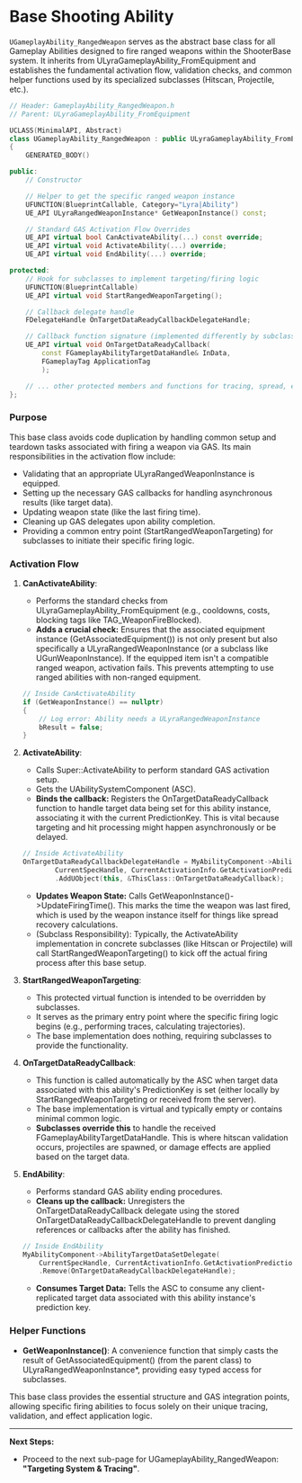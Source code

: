 # Base Shooting Ability

`UGameplayAbility_RangedWeapon` serves as the abstract base class for all Gameplay Abilities designed to fire ranged weapons within the ShooterBase system. It inherits from ULyraGameplayAbility\_FromEquipment and establishes the fundamental activation flow, validation checks, and common helper functions used by its specialized subclasses (Hitscan, Projectile, etc.).

```cpp
// Header: GameplayAbility_RangedWeapon.h
// Parent: ULyraGameplayAbility_FromEquipment

UCLASS(MinimalAPI, Abstract)
class UGameplayAbility_RangedWeapon : public ULyraGameplayAbility_FromEquipment
{
    GENERATED_BODY()

public:
    // Constructor

    // Helper to get the specific ranged weapon instance
    UFUNCTION(BlueprintCallable, Category="Lyra|Ability")
    UE_API ULyraRangedWeaponInstance* GetWeaponInstance() const;

    // Standard GAS Activation Flow Overrides
    UE_API virtual bool CanActivateAbility(...) const override;
    UE_API virtual void ActivateAbility(...) override;
    UE_API virtual void EndAbility(...) override;

protected:
    // Hook for subclasses to implement targeting/firing logic
    UFUNCTION(BlueprintCallable)
    UE_API virtual void StartRangedWeaponTargeting();

    // Callback delegate handle
    FDelegateHandle OnTargetDataReadyCallbackDelegateHandle;

    // Callback function signature (implemented differently by subclasses)
    UE_API virtual void OnTargetDataReadyCallback(
        const FGameplayAbilityTargetDataHandle& InData,
        FGameplayTag ApplicationTag
        );

    // ... other protected members and functions for tracing, spread, etc. ...
};
```

### Purpose

This base class avoids code duplication by handling common setup and teardown tasks associated with firing a weapon via GAS. Its main responsibilities in the activation flow include:

* Validating that an appropriate ULyraRangedWeaponInstance is equipped.
* Setting up the necessary GAS callbacks for handling asynchronous results (like target data).
* Updating weapon state (like the last firing time).
* Cleaning up GAS delegates upon ability completion.
* Providing a common entry point (StartRangedWeaponTargeting) for subclasses to initiate their specific firing logic.

### Activation Flow

1.  **CanActivateAbility**:

    * Performs the standard checks from ULyraGameplayAbility\_FromEquipment (e.g., cooldowns, costs, blocking tags like TAG\_WeaponFireBlocked).
    * **Adds a crucial check:** Ensures that the associated equipment instance (GetAssociatedEquipment()) is not only present but also specifically a ULyraRangedWeaponInstance (or a subclass like UGunWeaponInstance). If the equipped item isn't a compatible ranged weapon, activation fails. This prevents attempting to use ranged abilities with non-ranged equipment.

    ```cpp
    // Inside CanActivateAbility
    if (GetWeaponInstance() == nullptr)
    {
        // Log error: Ability needs a ULyraRangedWeaponInstance
        bResult = false;
    }
    ```
2.  **ActivateAbility**:

    * Calls Super::ActivateAbility to perform standard GAS activation setup.
    * Gets the UAbilitySystemComponent (ASC).
    * **Binds the callback:** Registers the OnTargetDataReadyCallback function to handle target data being set for this ability instance, associating it with the current PredictionKey. This is vital because targeting and hit processing might happen asynchronously or be delayed.

    ```cpp
    // Inside ActivateAbility
    OnTargetDataReadyCallbackDelegateHandle = MyAbilityComponent->AbilityTargetDataSetDelegate(
            CurrentSpecHandle, CurrentActivationInfo.GetActivationPredictionKey())
            .AddUObject(this, &ThisClass::OnTargetDataReadyCallback);
    ```

    * **Updates Weapon State:** Calls GetWeaponInstance()->UpdateFiringTime(). This marks the time the weapon was last fired, which is used by the weapon instance itself for things like spread recovery calculations.
    * (Subclass Responsibility): Typically, the ActivateAbility implementation in concrete subclasses (like Hitscan or Projectile) will call StartRangedWeaponTargeting() to kick off the actual firing process after this base setup.
3. **StartRangedWeaponTargeting**:
   * This protected virtual function is intended to be overridden by subclasses.
   * It serves as the primary entry point where the specific firing logic begins (e.g., performing traces, calculating trajectories).
   * The base implementation does nothing, requiring subclasses to provide the functionality.
4. **OnTargetDataReadyCallback**:
   * This function is called automatically by the ASC when target data associated with this ability's PredictionKey is set (either locally by StartRangedWeaponTargeting or received from the server).
   * The base implementation is virtual and typically empty or contains minimal common logic.
   * **Subclasses override this** to handle the received FGameplayAbilityTargetDataHandle. This is where hitscan validation occurs, projectiles are spawned, or damage effects are applied based on the target data.
5.  **EndAbility**:

    * Performs standard GAS ability ending procedures.
    * **Cleans up the callback:** Unregisters the OnTargetDataReadyCallback delegate using the stored OnTargetDataReadyCallbackDelegateHandle to prevent dangling references or callbacks after the ability has finished.

    ```cpp
    // Inside EndAbility
    MyAbilityComponent->AbilityTargetDataSetDelegate(
        CurrentSpecHandle, CurrentActivationInfo.GetActivationPredictionKey())
        .Remove(OnTargetDataReadyCallbackDelegateHandle);
    ```

    * **Consumes Target Data:** Tells the ASC to consume any client-replicated target data associated with this ability instance's prediction key.

### Helper Functions

* **GetWeaponInstance()**: A convenience function that simply casts the result of GetAssociatedEquipment() (from the parent class) to ULyraRangedWeaponInstance\*, providing easy typed access for subclasses.

This base class provides the essential structure and GAS integration points, allowing specific firing abilities to focus solely on their unique tracing, validation, and effect application logic.

***

**Next Steps:**

* Proceed to the next sub-page for UGameplayAbility\_RangedWeapon: **"Targeting System & Tracing"**.
